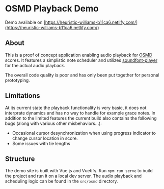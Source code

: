 # OSMD Playback Demo
Demo available on [https://heuristic-williams-b11ca6.netlify.com/](https://heuristic-williams-b11ca6.netlify.com/)

## About

This is a proof of concept application enabling audio playback for [OSMD](https://github.com/opensheetmusicdisplay/opensheetmusicdisplay) scores. It features a simplistic note scheduler and utilizes [soundfont-player](https://github.com/danigb/soundfont-player) for the actual audio playback.

The overall code quality is poor and has only been put together for personal prototyping.

## Limitations

At its current state the playback functionality is very basic, it does not interprate dynamics and has no way to handle for example grace notes. In addition to the limited features the current build also contains the following bugs (along with various other misbehaviors...):

- Occasional cursor desynchronization when using progress indicator to change cursor location in score.
- Some issues with tie lengths

## Structure

The demo site is built with Vue.js and Vuetify. Run `npm run serve` to build the project and run it on a local dev server. The audio playback and scheduling logic can be found in the `src/osmd` directory.
